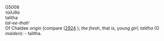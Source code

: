 <body>
  <p>G5008<br>  ταλιθά  <br> talitha  <br><i>tal-ee-thah‘ </i><br>Of Chaldee origin (compare [<a href="h2924.htm">2924</a> ); <i>the</i> <i>fresh</i>, that is, young <i>girl</i>; <i>talitha</i> (O <i>maiden</i>): - talitha.<br></p>
 </body>